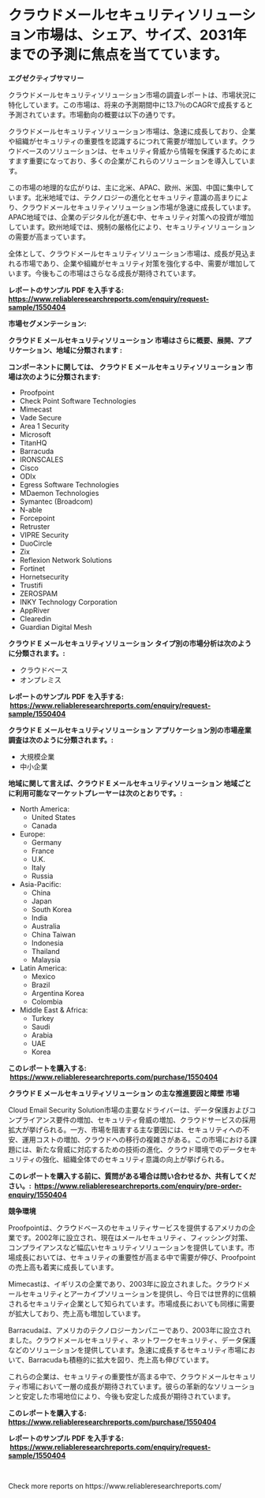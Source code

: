 <p><h1>クラウドメールセキュリティソリューション市場は、シェア、サイズ、2031年までの予測に焦点を当てています。</h1></p><p><strong>エグゼクティブサマリー</strong></p>
<p><p>クラウドメールセキュリティソリューション市場の調査レポートは、市場状況に特化しています。この市場は、将来の予測期間中に13.7％のCAGRで成長すると予測されています。市場動向の概要は以下の通りです。</p><p>クラウドメールセキュリティソリューション市場は、急速に成長しており、企業や組織がセキュリティの重要性を認識するにつれて需要が増加しています。クラウドベースのソリューションは、セキュリティ脅威から情報を保護するためにますます重要になっており、多くの企業がこれらのソリューションを導入しています。</p><p>この市場の地理的な広がりは、主に北米、APAC、欧州、米国、中国に集中しています。北米地域では、テクノロジーの進化とセキュリティ意識の高まりにより、クラウドメールセキュリティソリューション市場が急速に成長しています。APAC地域では、企業のデジタル化が進む中、セキュリティ対策への投資が増加しています。欧州地域では、規制の厳格化により、セキュリティソリューションの需要が高まっています。</p><p>全体として、クラウドメールセキュリティソリューション市場は、成長が見込まれる市場であり、企業や組織がセキュリティ対策を強化する中、需要が増加しています。今後もこの市場はさらなる成長が期待されています。</p></p>
<p><strong>レポートのサンプル PDF を入手する: <a href="https://www.reliableresearchreports.com/enquiry/request-sample/1550404">https://www.reliableresearchreports.com/enquiry/request-sample/1550404</a></strong></p>
<p><strong>市場セグメンテーション:</strong></p>
<p><strong> クラウド E メールセキュリティソリューション 市場はさらに概要、展開、アプリケーション、地域に分類されます :</strong></p>
<p><strong>コンポーネントに関しては、 クラウド E メールセキュリティソリューション 市場は次のように分類されます: &nbsp;</strong></p>
<p><ul><li>Proofpoint</li><li>Check Point Software Technologies</li><li>Mimecast</li><li>Vade Secure</li><li>Area 1 Security</li><li>Microsoft</li><li>TitanHQ</li><li>Barracuda</li><li>IRONSCALES</li><li>Cisco</li><li>ODIx</li><li>Egress Software Technologies</li><li>MDaemon Technologies</li><li>Symantec (Broadcom)</li><li>N-able</li><li>Forcepoint</li><li>Retruster</li><li>VIPRE Security</li><li>DuoCircle</li><li>Zix</li><li>Reflexion Network Solutions</li><li>Fortinet</li><li>Hornetsecurity</li><li>Trustifi</li><li>ZEROSPAM</li><li>INKY Technology Corporation</li><li>AppRiver</li><li>Clearedin</li><li>Guardian Digital
    Mesh</li></ul></p>
<p><strong> クラウド E メールセキュリティソリューション タイプ別の市場分析は次のように分類されます。:</strong></p>
<p><ul><li>クラウドベース</li><li>オンプレミス</li></ul></p>
<p><strong>レポートのサンプル PDF を入手する: &nbsp;<a href="https://www.reliableresearchreports.com/enquiry/request-sample/1550404">https://www.reliableresearchreports.com/enquiry/request-sample/1550404</a></strong></p>
<p><strong> クラウド E メールセキュリティソリューション アプリケーション別の市場産業調査は次のように分類されます。:</strong></p>
<p><ul><li>大規模企業</li><li>中小企業</li></ul></p>
<p><strong>地域に関して言えば、クラウド E メールセキュリティソリューション 地域ごとに利用可能なマーケットプレーヤーは次のとおりです。:</strong></p>
<p><ul>
    <li>
        North America:
        <ul>
            <li>United States</li>
            <li>Canada</li>
        </ul>
    </li>
    <li>
        Europe:
        <ul>
            <li>Germany</li>
            <li>France</li>
            <li>U.K.</li>
            <li>Italy</li>
            <li>Russia</li>
        </ul>
    </li>
    <li>
        Asia-Pacific:
        <ul>
            <li>China</li>
            <li>Japan</li>
            <li>South Korea</li>
            <li>India</li>
            <li>Australia</li>
            <li>China Taiwan</li>
            <li>Indonesia</li>
            <li>Thailand</li>
            <li>Malaysia</li>
        </ul>
    </li>
    <li>
        Latin America:
        <ul>
            <li>Mexico</li>
            <li>Brazil</li>
            <li>Argentina Korea</li>
            <li>Colombia</li>
        </ul>
    </li>
    <li>
        Middle East & Africa:
        <ul>
            <li>Turkey</li>
            <li>Saudi</li>
            <li>Arabia</li>
            <li>UAE</li>
            <li>Korea</li>
        </ul>
    </li>
    </ul></p>
<p><strong>このレポートを購入する: &nbsp;<a href="https://www.reliableresearchreports.com/purchase/1550404">https://www.reliableresearchreports.com/purchase/1550404</a></strong></p>
<p><strong>クラウド E メールセキュリティソリューション の主な推進要因と障壁 市場</strong></p>
<p><p>Cloud Email Security Solution市場の主要なドライバーは、データ保護およびコンプライアンス要件の増加、セキュリティ脅威の増加、クラウドサービスの採用拡大が挙げられる。一方、市場を阻害する主な要因には、セキュリティへの不安、運用コストの増加、クラウドへの移行の複雑さがある。この市場における課題には、新たな脅威に対応するための技術の進化、クラウド環境でのデータセキュリティの強化、組織全体でのセキュリティ意識の向上が挙げられる。</p></p>
<p><strong>このレポートを購入する前に、質問がある場合は問い合わせるか、共有してください。:&nbsp; <a href="https://www.reliableresearchreports.com/enquiry/pre-order-enquiry/1550404">https://www.reliableresearchreports.com/enquiry/pre-order-enquiry/1550404</a></strong></p>
<p><strong>競争環境</strong></p>
<p><p>Proofpointは、クラウドベースのセキュリティサービスを提供するアメリカの企業です。2002年に設立され、現在はメールセキュリティ、フィッシング対策、コンプライアンスなど幅広いセキュリティソリューションを提供しています。市場成長においては、セキュリティの重要性が高まる中で需要が伸び、Proofpointの売上高も着実に成長しています。</p><p>Mimecastは、イギリスの企業であり、2003年に設立されました。クラウドメールセキュリティとアーカイブソリューションを提供し、今日では世界的に信頼されるセキュリティ企業として知られています。市場成長においても同様に需要が拡大しており、売上高も増加しています。</p><p>Barracudaは、アメリカのテクノロジーカンパニーであり、2003年に設立されました。クラウドメールセキュリティ、ネットワークセキュリティ、データ保護などのソリューションを提供しています。急速に成長するセキュリティ市場において、Barracudaも積極的に拡大を図り、売上高も伸びています。</p><p>これらの企業は、セキュリティの重要性が高まる中で、クラウドメールセキュリティ市場において一層の成長が期待されています。彼らの革新的なソリューションと安定した市場地位により、今後も安定した成長が期待されています。</p></p>
<p><strong>このレポートを購入する: &nbsp; <a href="https://www.reliableresearchreports.com/purchase/1550404">https://www.reliableresearchreports.com/purchase/1550404</a></strong></p>
<p><strong>レポートのサンプル PDF を入手する: &nbsp;<a href="https://www.reliableresearchreports.com/enquiry/request-sample/1550404">https://www.reliableresearchreports.com/enquiry/request-sample/1550404</a></strong><strong></strong></p>
<p>&nbsp;</p>
<p>Check more reports on https://www.reliableresearchreports.com/</p>